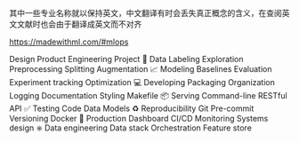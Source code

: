 其中一些专业名称就以保持英文，中文翻译有时会丢失真正概念的含义，在查阅英文文献时也会由于翻译成英文而不对齐

https://madewithml.com/#mlops

Design
Product
Engineering
Project
🔢 Data
Labeling
Exploration
Preprocessing
Splitting
Augmentation
📈 Modeling
Baselines
Evaluation
Experiment tracking
Optimization
💻 Developing
Packaging
Organization
Logging
Documentation
Styling
Makefile
📦 Serving
Command-line
RESTful API
✅ Testing
Code
Data
Models
♻️ Reproducibility
Git
Pre-commit
Versioning
Docker
🚀 Production
Dashboard
CI/CD
Monitoring
Systems design
⎈ Data engineering
Data stack
Orchestration
Feature store